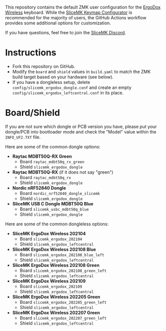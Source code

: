 This repository contains the default ZMK user configuration for the [ErgoDox
Wireless](https://www.slicemk.com/pages/ergodox-wireless) keyboard. While the
[SliceMK Keymap Configurator](https://config.slicemk.com/) is recommended for
the majority of users, the GitHub Actions workflow provides some additional
options for customization.

If you have questions, feel free to join the [SliceMK
Discord](https://discord.gg/FQvyd7BAaA).

# Instructions

- Fork this repository on GitHub.
- Modify the `board` and `shield` values in `build.yaml` to match the ZMK build
  target based on your hardware (see below).
- If you have a dongleless setup, delete `config/slicemk_ergodox_dongle.conf`
  and create an empty `config/slicemk_ergodox_leftcentral.conf` in its place.

# Board/Shield

If you are not sure which dongle or PCB version you have, please put your
dongle/PCB into bootloader mode and check the "Model" value within the
`INFO_UF2.TXT` file.

Here are some of the common dongle options:

- **Raytac MDBT50Q-RX Green**
	- Board `raytac_mdbt50q_rx_green`
	- Shield `slicemk_ergodox_dongle`
- **Raytac MDBT50Q-RX** (if it does not say "green")
	- Board `raytac_mdbt50q_rx`
	- Shield `slicemk_ergodox_dongle`
- **Nordic nRF52840 Dongle**
	- Board `nordic_nrf52840_dongle_slicemk`
	- Shield `slicemk_ergodox_dongle`
- **SliceMK USB C Dongle MDBT50Q Blue**
	- Board `slicemk_usbc_mdbt50q_blue`
	- Shield `slicemk_ergodox_dongle`

Here are some of the common dongleless options:

- **SliceMK ErgoDox Wireless 202104**
	- Board `slicemk_ergodox_202104`
	- Shield `slicemk_ergodox_leftcentral`
- **SliceMK ErgoDox Wireless 202108 Blue**
	- Board `slicemk_ergodox_202108_blue_left`
	- Shield `slicemk_ergodox_leftcentral`
- **SliceMK ErgoDox Wireless 202108 Green**
	- Board `slicemk_ergodox_202108_green_left`
	- Shield `slicemk_ergodox_leftcentral`
- **SliceMK ErgoDox Wireless 202109**
	- Board `slicemk_ergodox_202109`
	- Shield `slicemk_ergodox_leftcentral`
- **SliceMK ErgoDox Wireless 202205 Green**
	- Board `slicemk_ergodox_202205_green_left`
	- Shield `slicemk_ergodox_leftcentral`
- **SliceMK ErgoDox Wireless 202207 Green**
	- Board `slicemk_ergodox_202207_green_left`
	- Shield `slicemk_ergodox_leftcentral`
